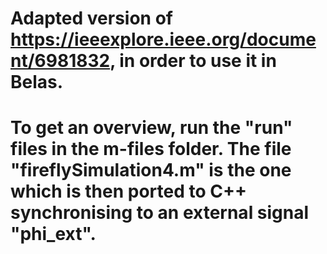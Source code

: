 # Adapted version of https://ieeexplore.ieee.org/document/6981832, in order to use it in Belas. 
# To get an overview, run the "run" files in the m-files folder. The file "fireflySimulation4.m" is the one which is then ported to C++ synchronising to an external signal "phi_ext".
